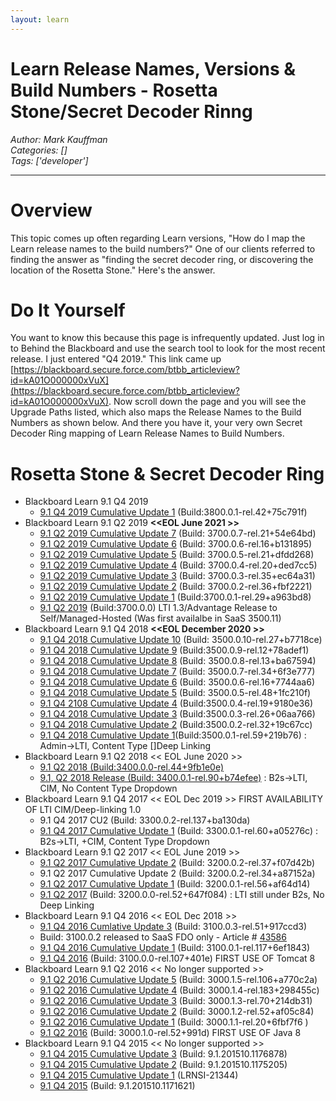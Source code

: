 ```yaml
---
layout: learn
---
```

# Learn Release Names, Versions & Build Numbers - Rosetta Stone/Secret Decoder Rinng
*Author: Mark Kauffman*  
*Categories: []*  
*Tags: ['developer']*  
<hr />

# Overview

This topic comes up often regarding Learn versions, "How do I map the Learn release names to the build numbers?" One of our clients referred to finding the answer as "finding the secret decoder ring, or discovering the location of the Rosetta Stone." Here's the answer.

# Do It Yourself
You want to know this because this page is infrequently updated. Just log in to Behind the Blackboard and use the search tool to look for the most recent release. I just entered "Q4 2019." This link came up [https://blackboard.secure.force.com/btbb_articleview?id=kA01O000000xVuX](https://blackboard.secure.force.com/btbb_articleview?id=kA01O000000xVuX). Now scroll down the page and you will see the Upgrade Paths listed, which also maps the Release Names to the Build Numbers as shown below. And there you have it, your very own Secret Decoder Ring mapping of Learn Release Names to Build Numbers.

# Rosetta Stone & Secret Decoder Ring

*   Blackboard Learn 9.1 Q4 2019 
    *   [9.1 Q4 2019 Cumulative Update 1](https://blackboard.secure.force.com/btbb_articleview?id=kA01O000000xVuX) (Build:3800.0.1-rel.42+75c791f)
*   Blackboard Learn 9.1 Q2 2019 **<<EOL June 2021 >>**
    *   [9.1 Q2 2019 Cumulative Update 7](https://blackboard.secure.force.com/btbb_articleview?id=kA01O000000xVte) (Build: 3700.0.7-rel.21+54e64bd)
    *   [9.1 Q2 2019 Cumulative Update 6](https://blackboard.secure.force.com/btbb_articleview?id=kA01O000000xVRG) (Build: 3700.0.6-rel.16+b131895)
    *   [9.1 Q2 2019 Cumulative Update 5](https://blackboard.secure.force.com/btbb_articleview?id=kA01O000000xVJb) (Build: 3700.0.5-rel.21+dfdd268)
    *   [9.1 Q2 2019 Cumulative Update 4](https://blackboard.secure.force.com/btbb_articleview?id=kA01O000000xV63) (Build: 3700.0.4-rel.20+ded7cc5)
    *   [9.1 Q2 2019 Cumulative Update 3](https://blackboard.secure.force.com/btbb_articleview?id=kA01O000000xUbF) (Build: 3700.0.3-rel.35+ec64a31)
    *   [9.1 Q2 2019 Cumulative Update 2](https://blackboard.secure.force.com/btbb_articleview?id=kA01O000000xUMU) (Build: 3700.0.2-rel.36+fbf2221)
    *   [9.1 Q2 2019 Cumulative Update 1](https://blackboard.secure.force.com/btbb_articleview?id=kA01O000000Pf2S) (Build:3700.0.1-rel.29+a963bd8)
    *   [9.1 Q2 2019](https://blackboard.secure.force.com/btbb_articleview?id=kA41O000000Cgap) (Build:3700.0.0) LTI 1.3/Advantage Release to Self/Managed-Hosted (Was first availalbe in SaaS 3500.11)
*   Blackboard Learn 9.1 Q4 2018 **<<EOL December 2020 >>**
    *   [9.1 Q4 2018 Cumulative Update 10](https://blackboard.secure.force.com/btbb_articleview?id=kA01O000000xVtZ) (Build: 3500.0.10-rel.27+b7718ce)
    *   [9.1 Q4 2018 Cumulative Update 9](http://blackboard.secure.force.com/btbb_articleview?id=kA01O000000xVJg) (Build:3500.0.9-rel.12+78adef1)
    *   [9.1 Q4 2018 Cumulative Update 8](https://blackboard.secure.force.com/publickbarticleview?id=kA01O000000xV4CSAU) (Build: 3500.0.8-rel.13+ba67594)
    *   [9.1 Q4 2018 Cumulative Update 7](https://blackboard.secure.force.com/btbb_articleview?id=kA01O000000xUbK) (Build: 3500.0.7-rel.34+6f3e777)
    *   [9.1 Q4 2018 Cumulative Update 6](https://blackboard.secure.force.com/publickbarticleview?id=kA01O000000Pero) (Build: 3500.0.6-rel.16+7744aa6)
    *   [9.1 Q4 2018 Cumulative Update 5](https://blackboard.secure.force.com/btbb_articleview?id=kA01O000000PeZk) (Build: 3500.0.5-rel.48+1fc210f)
    *   [9.1 Q4 2108 Cumulative Update 4](https://blackboard.secure.force.com/btbb_articleview?id=kA0390000005GL3) (Build:3500.0.4-rel.19+9180e36)
    *   [9.1 Q4 2018 Cumulative Update 3](https://blackboard.secure.force.com/apex/btbb_articleview?id=kA039000000PvnE) (Build:3500.0.3-rel.26+06aa766)
    *   [9.1 Q4 2018 Cumulative Update 2](https://blackboard.secure.force.com/btbb_articleview?id=kA039000000Tm09) (Build:3500.0.2-rel.32+19c67cc)
    *   [9.1 Q4 2018 Cumulative Update 1](https://community.blackboard.com/external-link.jspa?url=https%3A%2F%2Fblackboard.secure.force.com%2Fbtbb_articleview%3Fid%3DkA039000000Tlvx)(Build:3500.0.1-rel.59+219b76) : Admin->LTI, Content Type \[\]Deep Linking
*   Blackboard Learn 9.1 Q2 2018 << EOL June 2020 >>
    *   [9.1 Q2 2018 (Build:3400.0.0-rel.44+9fb1e0e)](https://community.blackboard.com/external-link.jspa?url=https%3A%2F%2Fblackboard.secure.force.com%2Fbtbb_articleview%3Fid%3DkA4390000008SoQ)
    *   [9.1, Q2 2018 Release (Build: 3400.0.1-rel.90+b74efee)](https://community.blackboard.com/external-link.jspa?url=https%3A%2F%2Fblackboard.secure.force.com%2Fbtbb_articleview%3Fid%3DkA0390000005EnP) : B2s->LTI, CIM, No Content Type Dropdown
*   Blackboard Learn 9.1 Q4 2017 << EOL Dec 2019 >> FIRST AVAILABILITY OF LTI CIM/Deep-linking 1.0
    *   9.1 Q4 2017 CU2 (Build: 3300.0.2-rel.137+ba130da)
    *   [9.1 Q4 2017 Cumulative Update 1](https://community.blackboard.com/external-link.jspa?url=https%3A%2F%2Fblackboard.secure.force.com%2Fbtbb_articleview%3Fid%3DkA039000000H1tF) (Build: 3300.0.1-rel.60+a05276c) : B2s->LTI, +CIM, Content Type Dropdown
*   Blackboard Learn 9.1 Q2 2017 << EOL June 2019 >>
    *   [9.1 Q2 2017 Cumulative Update 2](https://community.blackboard.com/external-link.jspa?url=https%3A%2F%2Fblackboard.secure.force.com%2Fbtbb_articleview%3Fid%3DkA039000000H2K8) (Build: 3200.0.2-rel.37+f07d42b)
    *   9.1 Q2 2017 Cumulative Update 2 (Build: 3200.0.2-rel.34+a87152a)
    *   [9.1 Q2 2017 Cumulative Update 1](https://community.blackboard.com/external-link.jspa?url=http%3A%2F%2Fblackboard.secure.force.com%2Fbtbb_articleview%3Fid%3DkA039000000H1tF) (Build: 3200.0.1-rel.56+af64d14)
    *   [9.1 Q2 2017](https://community.blackboard.com/external-link.jspa?url=https%3A%2F%2Fblackboard.secure.force.com%2Fbtbb_articleview%3Fid%3DkA439000000Cidz) (Build: 3200.0.0-rel.52+647f084) : LTI still under B2s, No Deep Linking
*   Blackboard Learn 9.1 Q4 2016 << EOL Dec 2018 >>
    *   [9.1 Q4 2016 Cumlative Update 3](https://community.blackboard.com/external-link.jspa?url=https%3A%2F%2Fblackboard.secure.force.com%2Fbtbb_articleview%3Fid%3DkA03900000093Cw) (Build: 3100.0.3-rel.51+917ccd3)
    *   Build: 3100.0.2 released to SaaS FDO only - Article # [43586](https://community.blackboard.com/external-link.jspa?url=https%3A%2F%2Fblackboard.secure.force.com%2Fbtbb_articleview%3Fid%3DkAA390000004CeL)
    *   [9.1 Q4 2016 Cumulative Update 1](https://community.blackboard.com/external-link.jspa?url=https%3A%2F%2Fblackboard.secure.force.com%2Fbtbb_articleview%3Fid%3DkA03900000092tp) (Build: 3100.0.1-rel.117+6ef1843)
    *   [9.1 Q4 2016](https://community.blackboard.com/external-link.jspa?url=https%3A%2F%2Fblackboard.secure.force.com%2Fbtbb_articleview%3Fid%3DkA439000000CgaJ) (Build: 3100.0.0-rel.107+401e) FIRST USE OF Tomcat 8
*   Blackboard Learn 9.1 Q2 2016 << No longer supported >>
    *   [9.1 Q2 2016 Cumulative Update 5](https://community.blackboard.com/external-link.jspa?url=https%3A%2F%2Fblackboard.secure.force.com%2Fbtbb_articleview%3Fid%3DkA03900000093F2) (Build: 3000.1.5-rel.106+a770c2a)
    *   [9.1 Q2 2016 Cumulative Update 4](https://community.blackboard.com/external-link.jspa?url=https%3A%2F%2Fblackboard.secure.force.com%2Fbtbb_articleview%3Fid%3DkA03900000092kJ) (Build: 3000.1.4-rel.183+298455c)
    *   [9.1 Q2 2016 Cumulative Update 3](https://community.blackboard.com/external-link.jspa?url=https%3A%2F%2Fblackboard.secure.force.com%2Fbtbb_articleview%3Fid%3DkA039000000LKE3) (Build: 3000.1.3-rel.70+214db31)
    *   [9.1 Q2 2016 Cumulative Update 2](https://community.blackboard.com/external-link.jspa?url=https%3A%2F%2Fblackboard.secure.force.com%2Fbtbb_articleview%3Fid%3DkA039000000LK5f) (Build: 3000.1.2-rel.52+af05c84)
    *   [9.1 Q2 2016 Cumulative Update 1](https://community.blackboard.com/external-link.jspa?url=https%3A%2F%2Fblackboard.secure.force.com%2Fbtbb_articleview%3Fid%3DkA0390000004fiv) (Build: 3000.1.1-rel.20+6fbf7f6  )
    *   [9.1 Q2 2016](https://community.blackboard.com/external-link.jspa?url=https%3A%2F%2Fblackboard.secure.force.com%2Fbtbb_articleview%3Fid%3DkA439000000039Z) (Build: 3000.1.0-rel.52+991d) FIRST USE OF Java 8
*   Blackboard Learn 9.1 Q4 2015 << No longer supported >>
    *   [9.1 Q4 2015 Cumulative Update 3](https://community.blackboard.com/external-link.jspa?url=https%3A%2F%2Fblackboard.secure.force.com%2Fbtbb_articleview%3Fid%3DkA03900000092fJ) (Build: 9.1.201510.1176878)
    *   [9.1 Q4 2015 Cumulative Update 2](https://community.blackboard.com/external-link.jspa?url=https%3A%2F%2Fblackboard.secure.force.com%2Fbtbb_articleview%3Fid%3DkA0390000004fs7) (Build: 9.1.201510.1175205)
    *   [9.1 Q4 2015 Cumulative Update 1](https://community.blackboard.com/external-link.jspa?url=https%3A%2F%2Fblackboard.secure.force.com%2Fbtbb_articleview%3Fid%3DkA0390000000Djn) (LRNSI-21344)
    *   [9.1 Q4 2015](https://community.blackboard.com/external-link.jspa?url=https%3A%2F%2Fblackboard.secure.force.com%2Fbtbb_articleview%3Fid%3DkA47000000002kA) (Build: 9.1.201510.1171621)
